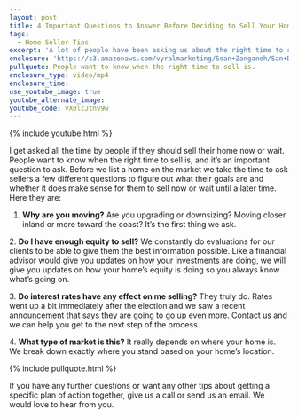 ```yaml
---
layout: post
title: 4 Important Questions to Answer Before Deciding to Sell Your Home
tags:
  - Home Seller Tips
excerpt: 'A lot of people have been asking us about the right time to sell. The truth is, any time can be a good time if you have the right motivation.'
enclosure: 'https://s3.amazonaws.com/vyralmarketing/Sean+Zanganeh/San+Diego%2C+CA+Real+Estate+Should+I+Sell.mp4'
pullquote: People want to know when the right time to sell is.
enclosure_type: video/mp4
enclosure_time:
use_youtube_image: true
youtube_alternate_image:
youtube_code: vX0lcJtnv9w
---
```



{% include youtube.html %}

I get asked all the time by people if they should sell their home now or wait. People want to know when the right time to sell is, and it’s an important question to ask. Before we list a home on the market we take the time to ask sellers a few different questions to figure out what their goals are and whether it does make sense for them to sell now or wait until a later time. Here they are:

1. **Why are you moving?** Are you upgrading or downsizing? Moving closer inland or more toward the coast? It’s the first thing we ask.

2.&nbsp;**Do I have enough equity to sell?** We constantly do evaluations for our clients to be able to give them the best information possible. Like a financial advisor would give you updates on how your investments are doing, we will give you updates on how your home’s equity is doing so you always know what’s going on.&nbsp;

3.&nbsp;**Do interest rates have any effect on me selling?** They truly do. Rates went up a bit immediately after the election and we saw a recent announcement that says they are going to go up even more. Contact us and we can help you get to the next step of the process.

4.&nbsp;**What type of market is this?** It really depends on where your home is. We break down exactly where you stand based on your home’s location.

{% include pullquote.html %}

If you have any further questions or want any other tips about getting a specific plan of action together, give us a call or send us an email. We would love to hear from you.

&nbsp;